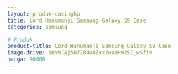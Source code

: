 ```yaml
---
layout: produk-casinghp
title: Lord Hanumanji Samsung Galaxy S9 Case
categories: samsung

# Produk
product-title: Lord Hanumanji Samsung Galaxy S9 Case
image-drive: 1UVmJAj5D72B4u8Zxx7waaH92SI_wSfiv
harga: 90000
---
```

